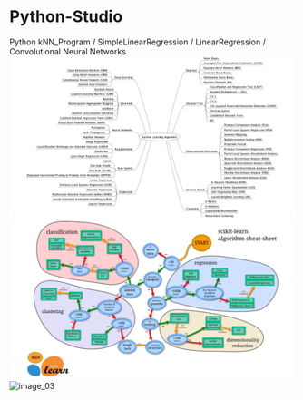 # Python-Studio
Python kNN_Program / SimpleLinearRegression / LinearRegression / Convolutional Neural Networks
![image_01](https://github.com/IvanYang-Studio/Python-Studio/blob/master/image/2018-11-02_15-25-24.png)
![image_02](https://github.com/IvanYang-Studio/Python-Studio/blob/master/image/2018-11-02_15-26-07.png)
![image_03](https://www.tensorflow.org/images/tensors_flowing.gif)
